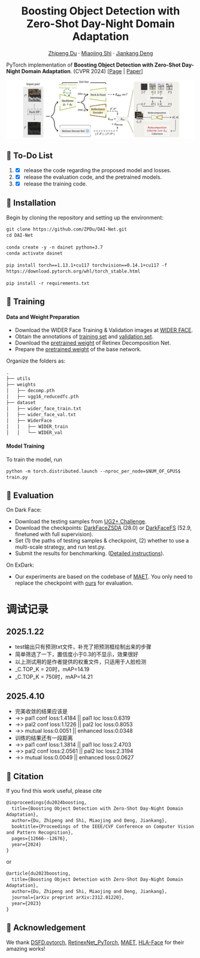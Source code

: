 <p align="center">
  <h1 align="center">Boosting Object Detection with Zero-Shot Day-Night Domain Adaptation
</h1>
  <p align="center">
    <a href="https://zpdu.github.io/">Zhipeng Du</a>
    ·
    <a href="https://sites.google.com/site/miaojingshi/home">Miaojing Shi</a>
    ·
    <a href="https://jiankangdeng.github.io/">Jiankang Deng</a>
  </p>
  


PyTorch implementation of **Boosting Object Detection with Zero-Shot Day-Night Domain Adaptation**. (CVPR 2024) [[Page](https://zpdu.github.io/DAINet_page/) | [Paper](https://arxiv.org/abs/2312.01220)]

![overview](./assets/overview.png)



## 🔨 To-Do List

1. - [x] release the code regarding the proposed model and losses.
3. - [x] release the evaluation code, and the pretrained models.

3. - [x] release the training code.

## :rocket: Installation

Begin by cloning the repository and setting up the environment:

```
git clone https://github.com/ZPDu/DAI-Net.git
cd DAI-Net

conda create -y -n dainet python=3.7
conda activate dainet

pip install torch==1.13.1+cu117 torchvision==0.14.1+cu117 -f https://download.pytorch.org/whl/torch_stable.html

pip install -r requirements.txt
```

## :notebook_with_decorative_cover: Training

#### Data and Weight Preparation

- Download the WIDER Face Training & Validation images at [WIDER FACE](http://shuoyang1213.me/WIDERFACE/).
- Obtain the annotations of [training set](https://github.com/daooshee/HLA-Face-Code/blob/main/train_code/dataset/wider_face_train.txt) and [validation set](https://github.com/daooshee/HLA-Face-Code/blob/main/train_code/dataset/wider_face_val.txt).
- Download the [pretrained weight](https://drive.google.com/file/d/1MaRK-VZmjBvkm79E1G77vFccb_9GWrfG/view?usp=drive_link) of Retinex Decomposition Net.
- Prepare the [pretrained weight](https://drive.google.com/file/d/1whV71K42YYduOPjTTljBL8CB-Qs4Np6U/view?usp=drive_link) of the base network.

Organize the folders as:

```
.
├── utils
├── weights
│   ├── decomp.pth
│   ├── vgg16_reducedfc.pth
├── dataset
│   ├── wider_face_train.txt
│   ├── wider_face_val.txt
│   ├── WiderFace
│   │   ├── WIDER_train
│   │   └── WIDER_val
```

#### Model Training

To train the model, run

```
python -m torch.distributed.launch --nproc_per_node=$NUM_OF_GPUS$ train.py
```

## :notebook: Evaluation​

On Dark Face:

- Download the testing samples from [UG2+ Challenge](https://codalab.lisn.upsaclay.fr/competitions/8494?secret_key=cae604ef-4bd6-4b3d-88d9-2df85f91ea1c).
- Download the checkpoints: [DarkFaceZSDA](https://drive.google.com/file/d/1BdkYLGo7PExJEMFEjh28OeLP4U1Zyx30/view?usp=drive_link) (28.0) or [DarkFaceFS](https://drive.google.com/file/d/1ykiyAaZPl-mQDg_lAclDktAJVi-WqQaC/view?usp=drive_link) (52.9, finetuned with full supervision).
- Set (1) the paths of testing samples & checkpoint, (2) whether to use a multi-scale strategy, and run test.py.
- Submit the results for benchmarking. ([Detailed instructions](https://codalab.lisn.upsaclay.fr/competitions/8494?secret_key=cae604ef-4bd6-4b3d-88d9-2df85f91ea1c)).

On ExDark:

- Our experiments are based on the codebase of [MAET](https://github.com/cuiziteng/ICCV_MAET). You only need to replace the checkpoint with [ours](https://drive.google.com/file/d/1g74-aRdQP0kkUe4OXnRZCHKqNgQILA6r/view?usp=drive_link) for evaluation.

# 调试记录
## 2025.1.22
- test输出只有预测txt文件，补充了把预测框绘制出来的步骤
- 简单筛选了一下，置信度小于0.3的不显示，效果很好
- 以上测试用的是作者提供的权重文件，只适用于人脸检测
- _C.TOP_K = 20时，mAP=14.19
- _C.TOP_K = 750时，mAP=14.21

## 2025.4.10
- 完美收敛的结果应该是
- ->> pal1 conf loss:1.4184 || pal1 loc loss:0.6319
- ->> pal2 conf loss:1.1226 || pal2 loc loss:0.8053
- ->> mutual loss:0.0051 || enhanced loss:0.0348
- 训练的结果还有一段距离
- ->> pal1 conf loss:1.3814 || pal1 loc loss:2.4703
- ->> pal2 conf loss:2.0561 || pal2 loc loss:2.3194
- ->> mutual loss:0.0049 || enhanced loss:0.0627



## 📑 Citation

If you find this work useful, please cite

``` citation
@inproceedings{du2024boosting,
  title={Boosting Object Detection with Zero-Shot Day-Night Domain Adaptation},
  author={Du, Zhipeng and Shi, Miaojing and Deng, Jiankang},
  booktitle={Proceedings of the IEEE/CVF Conference on Computer Vision and Pattern Recognition},
  pages={12666--12676},
  year={2024}
}
```

or

``` citation
@article{du2023boosting,
  title={Boosting Object Detection with Zero-Shot Day-Night Domain Adaptation},
  author={Du, Zhipeng and Shi, Miaojing and Deng, Jiankang},
  journal={arXiv preprint arXiv:2312.01220},
  year={2023}
}
```



## 🔎 Acknowledgement

We thank [DSFD.pytorch](https://github.com/yxlijun/DSFD.pytorch), [RetinexNet_PyTorch](https://github.com/aasharma90/RetinexNet_PyTorch), [MAET](https://github.com/cuiziteng/ICCV_MAET), [HLA-Face](https://github.com/daooshee/HLA-Face-Code) for their amazing works!

